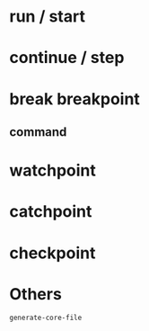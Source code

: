 # run / start

# continue / step

# break breakpoint
## command

# watchpoint

# catchpoint  

# checkpoint

# Others
```
generate-core-file
```
